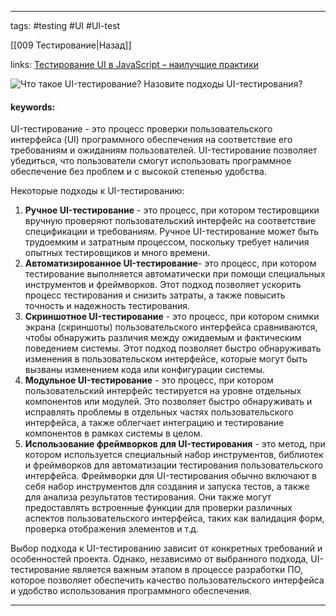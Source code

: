 ____

tags: #testing #UI #UI-test

[[009 Тестирование|Назад]]

links: [Тестирование UI в JavaScript – наилучшие практики](https://habr.com/ru/companies/piter/articles/722004/)

![Что такое UI-тестирование? Назовите подходы UI-тестирования?](https://youtu.be/Sw4BlFLj2dg?t=372)

#### keywords:

UI-тестирование - это процесс проверки пользовательского интерфейса (UI) программного обеспечения на соответствие его требованиям и ожиданиям пользователей. UI-тестирование позволяет убедиться, что пользователи смогут использовать программное обеспечение без проблем и с высокой степенью удобства.

Некоторые подходы к UI-тестированию:

1. **Ручное UI-тестирование** - это процесс, при котором тестировщики вручную проверяют пользовательский интерфейс на соответствие спецификации и требованиям. Ручное UI-тестирование может быть трудоемким и затратным процессом, поскольку требует наличия опытных тестировщиков и много времени.
2. **Автоматизированное UI-тестирование**- это процесс, при котором тестирование выполняется автоматически при помощи специальных инструментов и фреймворков. Этот подход позволяет ускорить процесс тестирования и снизить затраты, а также повысить точность и надежность тестирования.
3. **Скриншотное UI-тестирование** - это процесс, при котором снимки экрана (скриншоты) пользовательского интерфейса сравниваются, чтобы обнаружить различия между ожидаемым и фактическим поведением системы. Этот подход позволяет быстро обнаруживать изменения в пользовательском интерфейсе, которые могут быть вызваны изменением кода или конфигурации системы.
4. **Модульное UI-тестирование** - это процесс, при котором пользовательский интерфейс тестируется на уровне отдельных компонентов или модулей. Это позволяет быстро обнаруживать и исправлять проблемы в отдельных частях пользовательского интерфейса, а также облегчает интеграцию и тестирование компонентов в рамках системы в целом.
5. **Использование фреймворков для UI-тестирования** - это метод, при котором используется специальный набор инструментов, библиотек и фреймворков для автоматизации тестирования пользовательского интерфейса. Фреймворки для UI-тестирования обычно включают в себя набор инструментов для создания и запуска тестов, а также для анализа результатов тестирования. Они также могут предоставлять встроенные функции для проверки различных аспектов пользовательского интерфейса, таких как валидация форм, проверка отображения элементов и т.д.

Выбор подхода к UI-тестированию зависит от конкретных требований и особенностей проекта. Однако, независимо от выбранного подхода, UI-тестирование является важным этапом в процессе разработки ПО, которое позволяет обеспечить качество пользовательского интерфейса и удобство использования программного обеспечения.
_____
